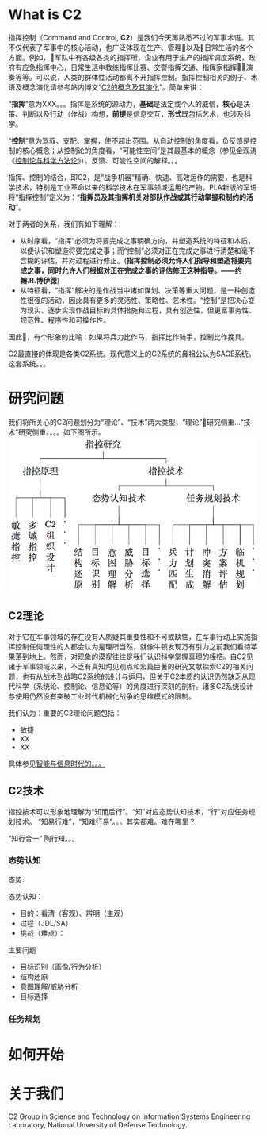 
# What is C2
指挥控制（Command and Control, **C2**）是我们今天再熟悉不过的军事术语。其不仅代表了军事中的核心活动，也广泛体现在生产、管理以及日常生活的各个方面。例如，军队中有各级各类的指挥所，企业有用于生产的指挥调度系统，政府有应急指挥中心，日常生活中教练指挥比赛、交警指挥交通、指挥家指挥演奏等等。可以说，人类的群体性活动都离不开指挥控制。指挥控制相关的例子、术语及概念演化请参考站内博文“[C2的概念及其演化](./C2_Concept.md)”。简单来讲：

“**指挥**”意为XXX。。。指挥是系统的源动力，**基础**是法定或个人的威信，**核心**是决策、判断以及行动（作战）构想，**前提**是信息交互，**形式**既包括艺术，也涉及科学。

“**控制**”意为驾驭、支配、掌握，使不超出范围。从自动控制的角度看，负反馈是控制的核心概念；从控制论的角度看，“可能性空间”是其最基本的概念（参见金观涛《[控制论与科学方法论](http://product.dangdang.com/9014495.html)》）。反馈、可能性空间的解释。。。

指挥、控制的结合，即C2，是“战争机器”精确、快速、高效运作的需要，也是科学技术，特别是工业革命以来的科学技术在军事领域运用的产物。PLA新版的军语将“指挥控制”定义为：“**指挥员及其指挥机关对部队作战或其行动掌握和制约的活动**”。

对于两者的关系，我们有如下理解：

 - 从时序看，“指挥”必须为将要完成之事明确方向，并塑造系统的特征和本质，以便认识和塑造将要完成之事；而“控制”必须对正在完成之事进行清楚和毫不含糊的评估，并对过程进行修正。(**指挥控制必须允许人们指导和塑造将要完成之事，同时允许人们根据对正在完成之事的评估修正这种指导。——约翰.R.博伊德**)
 - 从特征看，“指挥”解决的是作战当中诸如谋划、决策等重大问题，是一种创造性很强的活动，因此具有更多的灵活性、策略性、艺术性。“控制”是把决心变为现实、逐步实现作战目标的具体措施和过程，具有创造性，但更富事务性、规范性、程序性和可操作性。

因此，有个形象的比喻：如果将兵力比作马，指挥比作骑手，控制比作挽具。

C2最直接的体现是各类C2系统。现代意义上的C2系统的鼻祖公认为SAGE系统。这套系统。。。



# 研究问题
我们将所关心的C2问题划分为“理论”、“技术”两大类型，“理论”研究侧重...“技术”研究侧重。。。。如下图所示。
![C2 Research](./graphs/C2-Research.png)


## C2理论
对于它在军事领域的存在没有人质疑其重要性和不可或缺性，在军事行动上实施指挥控制任何理性的人都会认为是理所当然，就像牛顿发现万有引力之前我们看待苹果落到地上。然而，对现象的漠视往往是我们认识科学掌握真理的桎梏。自C2见诸于军事领域以来，不乏有真知灼见观点和宏篇巨著的研究文献探索C2的相关问题，也有从战术到战略C2系统的设计与运用，但关于C2本质的认识仍然缺乏从现代科学（系统论、控制论、信息论等）的角度进行深刻的剖析。诸多C2系统设计与使用仍然没有突破工业时代机械化战争的思维模式的限制。

我们认为：重要的C2理论问题包括：
 - 敏捷
 - XX
 - XX

 具体参见[智能与信息时代的。。。]()

## C2技术

指控技术可以形象地理解为“知而后行”。“知”对应态势认知技术，“行”对应任务规划技术。
“知易行难”，“知难行易”。。。其实都难。难在哪里？

“知行合一”  陶行知。。。

### 态势认知

态势:

态势认知：
 - 目的：看清（客观）、辨明（主观）
 - 过程（JDL/SA）
 - 挑战（难点）：

主要问题
 - 目标识别（画像/行为分析）
 - 结构还原
 - 意图理解/威胁分析
 - 目标选择


### 任务规划



# 如何开始

# 关于我们
  C2 Group in Science and Technology on Information Systems Engineering Laboratory, National Unversity of Defense Technology.
